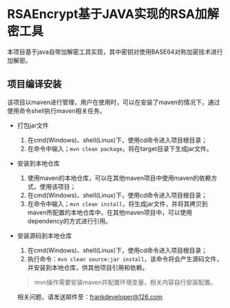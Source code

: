 # RSAEncrypt基于JAVA实现的RSA加解密工具

本项目基于java自带加解密工具实现，其中密钥对使用BASE64对称加密技术进行加解密。
## 项目编译安装
该项目以maven进行管理，用户在使用时，可以在安装了maven的情况下，通过使用命令shell执行maven相关任务。

+ 打包jar文件
  1. 在cmd(Windows)、shell(Linux)下，使用cd命令进入项目根目录；
  2. 在命令中输入；`mvn clean package`，将在target目录下生成jar文件。
+ 安装到本地仓库
  1. 使用maven的本地仓库，可以在其他maven项目中使用maven的依赖方式，使用该项目；
  2. 在cmd(Windows)、shell(Linux)下，使用cd命令进入项目根目录；
  3. 在命令中输入；`mvn clean install`，将生成jar文件，并将其拷贝到maven所配置的本地仓库中，在其他maven项目中，可以使用dependency的方式进行引用。
+ ​安装源码到本地仓库
  1. 在cmd(Windows)、shell(Linux)下，使用cd命令进入项目根目录；
  2. 执行命令：`mvn clean source:jar install`，该命令将会产生源码文件，并安装到本地仓库，供其他项目引用和依赖。

  > mvn操作需要安装maven并配置环境变量，相关内容自行安装配置。

  相关问题，请发送邮件至：frankdeveloper@126.com